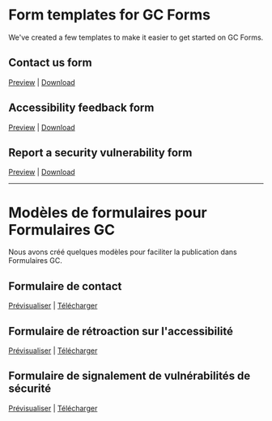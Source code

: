 # Form templates for GC Forms
We've created a few templates to make it easier to get started on GC Forms.

## Contact us form 
[Preview](https://forms-formulaires.alpha.canada.ca/en/id/cljhgi5gn00g8yq65sjzf5tsk) | [Download](https://github.com/cds-snc/forms-templates/blob/main/contact.json)

## Accessibility feedback form 
[Preview](https://forms-formulaires.alpha.canada.ca/en/id/cljhghe2900g6yq65lwadbzev) | [Download](https://github.com/cds-snc/forms-templates/blob/main/feedback-retroaction.json)

 ## Report a security vulnerability form 
[Preview](https://forms-formulaires.alpha.canada.ca/en/id/cljhgijgl00gayq65pk7wrnzf) | [Download](https://github.com/cds-snc/forms-templates/blob/main/reporting-signalement.json)

---

# Modèles de formulaires pour Formulaires GC
Nous avons créé quelques modèles pour faciliter la publication dans Formulaires GC.

## Formulaire de contact 
[Prévisualiser](https://forms-formulaires.alpha.canada.ca/fr/id/cljhgi5gn00g8yq65sjzf5tsk) | [Télécharger](https://github.com/cds-snc/forms-templates/blob/main/contact.json)

## Formulaire de rétroaction sur l'accessibilité 
[Prévisualiser](https://forms-formulaires.alpha.canada.ca/fr/id/cljhghe2900g6yq65lwadbzev) | [Télécharger](https://github.com/cds-snc/forms-templates/blob/main/feedback-retroaction.json)

## Formulaire de signalement de vulnérabilités de sécurité 
[Prévisualiser](https://forms-formulaires.alpha.canada.ca/fr/id/cljhgijgl00gayq65pk7wrnzf) | [Télécharger](https://github.com/cds-snc/forms-templates/blob/main/reporting-signalement.json)

